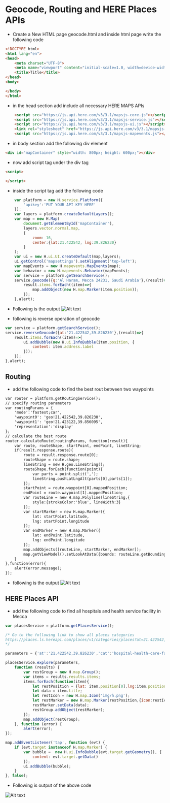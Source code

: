 # Geocode, Routing and HERE Places APIs
* Create a New HTML page geocode.html and inside html page write the following code
```html
<!DOCTYPE html>
<html lang="en">
<head>
    <meta charset="UTF-8">
	<meta name="viewport" content="initial-scale=1.0, width=device-width" />
    <title>Title</title>
</head>
<body>

</body>
</html>

```
* in the head section add include all necessary HERE MAPS APIs
```html
    <script src="https://js.api.here.com/v3/3.1/mapsjs-core.js"></script>
    <script src="https://js.api.here.com/v3/3.1/mapsjs-service.js"></script>
    <script src="https://js.api.here.com/v3/3.1/mapsjs-ui.js"></script>
    <link rel="stylesheet" href="https://js.api.here.com/v3/3.1/mapsjs-ui.css" />
    <script src="https://js.api.here.com/v3/3.1/mapsjs-mapevents.js"></script>

```
* in body section add the following div element
```html
<div id="mapContainer" style="width: 800px; height: 600px;"></div>
```
* now add script tag under the div tag
```html
<script>

</script>
```
* inside the script tag add the following code
```javascript
    var platform = new H.service.Platform({
        'apikey':'PUT YOUR API KEY HERE'
    });
    var layers = platform.createDefaultLayers();
    var map = new H.Map(
        document.getElementById('mapContainer'),
        layers.vector.normal.map,
        {
            zoom: 16,
            center:{lat:21.422542, lng:39.826230}
        }
    );
    var ui = new H.ui.UI.createDefault(map,layers);
    ui.getControl('mapsettings').setAlignment('top-left');
    var mapEvents = new H.mapevents.MapEvents(map);
    var behavior = new H.mapevents.Behavior(mapEvents);
    var service = platform.getSearchService();
    service.geocode({q:'Al Haram, Mecca 24231, Saudi Arabia'},(result)=>{
        result.items.forEach((item)=>{
            map.addObject(new H.map.Marker(item.position));
        });
    },alert);

```
* Following is the output
![Alt text](/img/screen8.png)

* following is reverse operation of geocode
```javascript
var service = platform.getSearchService();
service.reverseGeocode({at:'21.422542,39.826230'},(result)=>{
    result.items.forEach((item)=>{
        ui.addBubble(new H.ui.InfoBubble(item.position, {
            content: item.address.label
        }));
    });
},alert);

```
## Routing
* add the following code to find the best rout between two waypoints
```html
var router = platform.getRoutingService();
// specify routing parameters
var routingParams = {
    'mode':'fastest;car',
    'waypoint0': 'geo!21.422542,39.826230',
    'waypoint1': 'geo!21.423122,39.856095',
    'representation':'display'
};
// calculate the best route
router.calculateRoute(routingParams, function(result){
    var route, routeShape, startPoint, endPoint, lineString;
    if(result.response.route){
        route = result.response.route[0];
        routeShape = route.shape;
        lineString = new H.geo.LineString();
        routeShape.forEach(function(point){
            var parts = point.split(',');
            lineString.pushLatLngAlt(parts[0],parts[1]);
        });
        startPoint = route.waypoint[0].mappedPosition;
        endPoint = route.waypoint[1].mappedPosition;
        var routeLine = new H.map.Polyline(lineString,{
            style:{strokeColor:'blue', lineWidth:3}
        });
        var startMarker = new H.map.Marker({
            lat: startPoint.latitude,
            lng: startPoint.longitude
        });
        var endMarker = new H.map.Marker({
            lat: endPoint.latitude,
            lng: endPoint.longitude
        });
        map.addObjects([routeLine, startMarker, endMarker]);
        map.getViewModel().setLookAtData({bounds: routeLine.getBoundingBox()});
    }
},function(error){
    alert(error.message);
});
```
* following is the output
![Alt text](/img/screen9.png)

## HERE Places API
* add the following code to find all hospitals and health service facility in Mecca
```javascript
var placesService = platform.getPlacesService();

/* Go to the following link to show all places categories
https://places.ls.hereapi.com/places/v1/categories/places?at=21.422542,39.826230&apiKey={YOUR API KEY}
*/

parameters = {'at':'21.422542,39.826230','cat':'hospital-health-care-facility'};

placesService.explore(parameters,
    function (results) {
        var restGroup = new H.map.Group();
        var items = results.results.items;
        items.forEach(function(item){
            let restPosition = {lat: item.position[0],lng:item.position[1]};
            let data = item.title;
            let restIcon = new H.map.Icon('img/h.png');
            let restMarker = new H.map.Marker(restPosition,{icon:restIcon});
            restMarker.setData(data);
            restGroup.addObject(restMarker);
        });
        map.addObject(restGroup);
    }, function (error) {
        alert(error);
});

map.addEventListener('tap', function (evt) {
    if (evt.target instanceof H.map.Marker) {
        var bubble =  new H.ui.InfoBubble(evt.target.getGeometry(), {
            content: evt.target.getData()
        });
        ui.addBubble(bubble);
    }
}, false);

```

* Following is output of the above code

![Alt text](/img/screen10.png)

